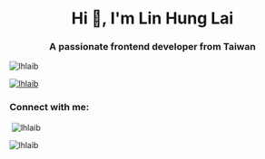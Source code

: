 <h1 align="center">Hi 👋, I'm Lin Hung Lai</h1>
<h3 align="center">A passionate frontend developer from Taiwan</h3>

<p align="left"> <img src="https://komarev.com/ghpvc/?username=lhlaib&label=Profile%20views&color=0e75b6&style=flat" alt="lhlaib" /> </p>

<p align="left"> <a href="https://github.com/ryo-ma/github-profile-trophy"><img src="https://github-profile-trophy.vercel.app/?username=lhlaib" alt="lhlaib" /></a> </p>

<h3 align="left">Connect with me:</h3>
<p align="left">
</p>

<p>&nbsp;<img align="center" src="https://github-readme-stats.vercel.app/api?username=lhlaib&show_icons=true&locale=en" alt="lhlaib" /></p>

<p><img align="center" src="https://github-readme-streak-stats.herokuapp.com/?user=lhlaib&" alt="lhlaib" /></p>

<!--
**lhlaib/lhlaib** is a ✨ _special_ ✨ repository because its `README.md` (this file) appears on your GitHub profile.

Here are some ideas to get you started:

- 🔭 I’m currently working on ...
- 🌱 I’m currently learning ...
- 👯 I’m looking to collaborate on ...
- 🤔 I’m looking for help with ...
- 💬 Ask me about ...
- 📫 How to reach me: ...
- 😄 Pronouns: ...
- ⚡ Fun fact: ...
-->
